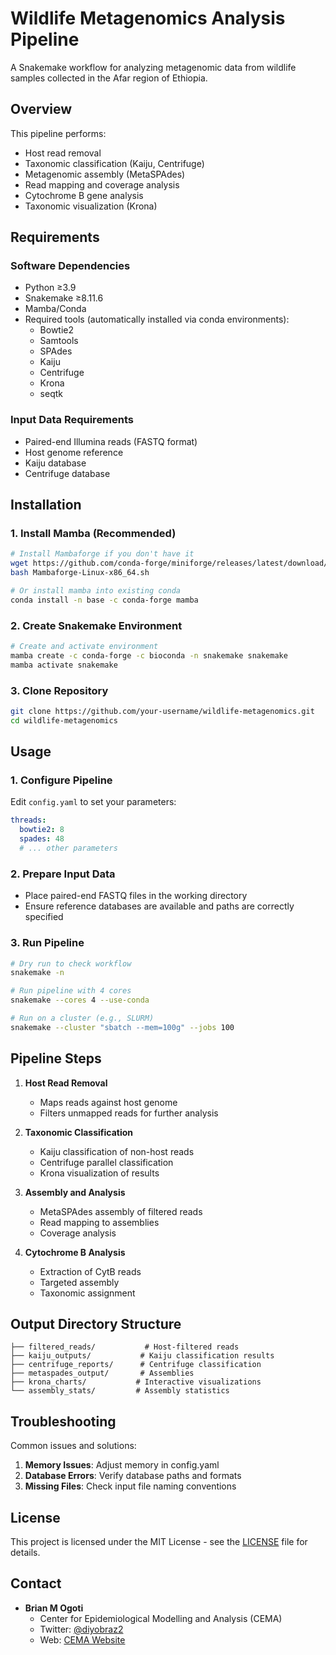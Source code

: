 # Wildlife Metagenomics Analysis Pipeline

A Snakemake workflow for analyzing metagenomic data from wildlife samples collected in the Afar region of Ethiopia.

## Overview

This pipeline performs:
- Host read removal
- Taxonomic classification (Kaiju, Centrifuge)
- Metagenomic assembly (MetaSPAdes)
- Read mapping and coverage analysis
- Cytochrome B gene analysis
- Taxonomic visualization (Krona)

## Requirements

### Software Dependencies
- Python ≥3.9
- Snakemake ≥8.11.6
- Mamba/Conda
- Required tools (automatically installed via conda environments):
  - Bowtie2
  - Samtools
  - SPAdes
  - Kaiju
  - Centrifuge
  - Krona
  - seqtk

### Input Data Requirements
- Paired-end Illumina reads (FASTQ format)
- Host genome reference
- Kaiju database
- Centrifuge database

## Installation

### 1. Install Mamba (Recommended)
```bash
# Install Mambaforge if you don't have it
wget https://github.com/conda-forge/miniforge/releases/latest/download/Mambaforge-Linux-x86_64.sh
bash Mambaforge-Linux-x86_64.sh

# Or install mamba into existing conda
conda install -n base -c conda-forge mamba
```

### 2. Create Snakemake Environment
```bash
# Create and activate environment
mamba create -c conda-forge -c bioconda -n snakemake snakemake
mamba activate snakemake
```

### 3. Clone Repository
```bash
git clone https://github.com/your-username/wildlife-metagenomics.git
cd wildlife-metagenomics
```

## Usage

### 1. Configure Pipeline
Edit `config.yaml` to set your parameters:
```yaml
threads:
  bowtie2: 8
  spades: 48
  # ... other parameters
```

### 2. Prepare Input Data
- Place paired-end FASTQ files in the working directory
- Ensure reference databases are available and paths are correctly specified

### 3. Run Pipeline
```bash
# Dry run to check workflow
snakemake -n

# Run pipeline with 4 cores
snakemake --cores 4 --use-conda

# Run on a cluster (e.g., SLURM)
snakemake --cluster "sbatch --mem=100g" --jobs 100
```

## Pipeline Steps

1. **Host Read Removal**
   - Maps reads against host genome
   - Filters unmapped reads for further analysis

2. **Taxonomic Classification**
   - Kaiju classification of non-host reads
   - Centrifuge parallel classification
   - Krona visualization of results

3. **Assembly and Analysis**
   - MetaSPAdes assembly of filtered reads
   - Read mapping to assemblies
   - Coverage analysis

4. **Cytochrome B Analysis**
   - Extraction of CytB reads
   - Targeted assembly
   - Taxonomic assignment

## Output Directory Structure
```
├── filtered_reads/           # Host-filtered reads
├── kaiju_outputs/           # Kaiju classification results
├── centrifuge_reports/      # Centrifuge classification
├── metaspades_output/       # Assemblies
├── krona_charts/           # Interactive visualizations
└── assembly_stats/         # Assembly statistics
```

## Troubleshooting

Common issues and solutions:
1. **Memory Issues**: Adjust memory in config.yaml
2. **Database Errors**: Verify database paths and formats
3. **Missing Files**: Check input file naming conventions

## License

This project is licensed under the MIT License - see the [LICENSE](LICENSE) file for details.


## Contact

* **Brian M Ogoti**
  * Center for Epidemiological Modelling and Analysis (CEMA)
  * Twitter: [@diyobraz2](https://twitter.com/diyobraz2)
  * Web: [CEMA Website](URL-to-CEMA)

